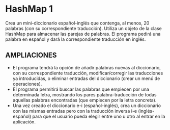 # HashMap 1

Crea un mini-diccionario español-inglés que contenga, al menos, 20 palabras (con su correspondiente traducción).
Utiliza un objeto de la clase HashMap para almacenar las parejas de palabras. El programa pedirá una palabra en español y dará la correspondiente traducción en inglés.

## AMPLIACIONES
- El programa tendrá la opción de añadir palabras nuevas al diccionario, con su correspondiente traducción, modificar/corregir las traducciones ya introducidas, o eliminar entradas del diccionario (crear un menú de operaciones).
- El programa permitirá buscar las palabras que empiecen por una determinada letra, mostrando los pares palabra-traducción de todas aquellas palabras encontradas (que empiecen por la letra concreta).
- Una vez creado el diccionario e-i (español-inglés), crea un diccionario con las mismas entradas pero con la traducción inversa i-e (inglés-español) para que el usuario pueda elegir entre uno u otro al entrar en la aplicación.
